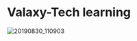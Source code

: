 # Valaxy-Tech learning
![20190830_110903](https://user-images.githubusercontent.com/92043345/167881717-fa03c551-b10e-4f3a-b841-096a263f1152.jpg)
